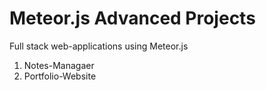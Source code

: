 
# Meteor.js Advanced Projects

Full stack web-applications using Meteor.js

1) Notes-Managaer
2) Portfolio-Website


